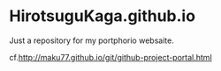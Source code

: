 # HirotsuguKaga.github.io
Just a repository for my portphorio websaite.

  cf.http://maku77.github.io/git/github-project-portal.html
